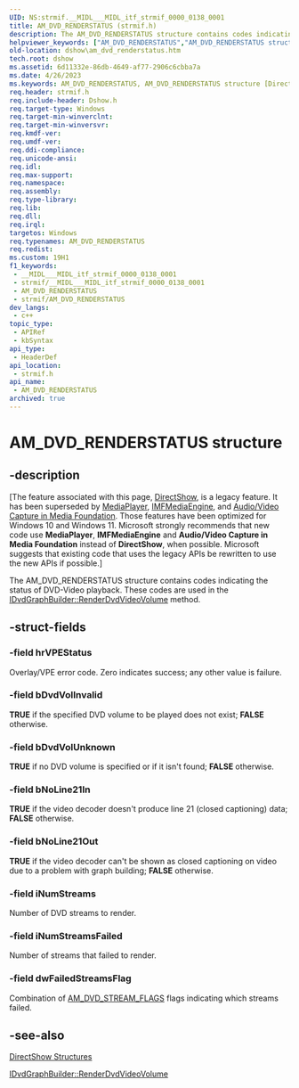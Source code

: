 ```yaml
---
UID: NS:strmif.__MIDL___MIDL_itf_strmif_0000_0138_0001
title: AM_DVD_RENDERSTATUS (strmif.h)
description: The AM_DVD_RENDERSTATUS structure contains codes indicating the status of DVD-Video playback. These codes are used in the IDvdGraphBuilder::RenderDvdVideoVolume method.
helpviewer_keywords: ["AM_DVD_RENDERSTATUS","AM_DVD_RENDERSTATUS structure [DirectShow]","AM_DVD_RENDERSTATUSStructure","dshow.am_dvd_renderstatus","strmif/AM_DVD_RENDERSTATUS"]
old-location: dshow\am_dvd_renderstatus.htm
tech.root: dshow
ms.assetid: 6d11332e-86db-4649-af77-2906c6cbba7a
ms.date: 4/26/2023
ms.keywords: AM_DVD_RENDERSTATUS, AM_DVD_RENDERSTATUS structure [DirectShow], AM_DVD_RENDERSTATUSStructure, dshow.am_dvd_renderstatus, strmif/AM_DVD_RENDERSTATUS
req.header: strmif.h
req.include-header: Dshow.h
req.target-type: Windows
req.target-min-winverclnt: 
req.target-min-winversvr: 
req.kmdf-ver: 
req.umdf-ver: 
req.ddi-compliance: 
req.unicode-ansi: 
req.idl: 
req.max-support: 
req.namespace: 
req.assembly: 
req.type-library: 
req.lib: 
req.dll: 
req.irql: 
targetos: Windows
req.typenames: AM_DVD_RENDERSTATUS
req.redist: 
ms.custom: 19H1
f1_keywords:
 - __MIDL___MIDL_itf_strmif_0000_0138_0001
 - strmif/__MIDL___MIDL_itf_strmif_0000_0138_0001
 - AM_DVD_RENDERSTATUS
 - strmif/AM_DVD_RENDERSTATUS
dev_langs:
 - c++
topic_type:
 - APIRef
 - kbSyntax
api_type:
 - HeaderDef
api_location:
 - strmif.h
api_name:
 - AM_DVD_RENDERSTATUS
archived: true
---
```


# AM_DVD_RENDERSTATUS structure


## -description

\[The feature associated with this page, [DirectShow](/windows/win32/directshow/directshow), is a legacy feature. It has been superseded by [MediaPlayer](/uwp/api/Windows.Media.Playback.MediaPlayer), [IMFMediaEngine](/windows/win32/api/mfmediaengine/nn-mfmediaengine-imfmediaengine), and [Audio/Video Capture in Media Foundation](/windows/win32/medfound/audio-video-capture-in-media-foundation). Those features have been optimized for Windows 10 and Windows 11. Microsoft strongly recommends that new code use **MediaPlayer**, **IMFMediaEngine** and **Audio/Video Capture in Media Foundation** instead of **DirectShow**, when possible. Microsoft suggests that existing code that uses the legacy APIs be rewritten to use the new APIs if possible.\]

The AM_DVD_RENDERSTATUS structure contains codes indicating the status of DVD-Video playback. These codes are used in the <a href="/windows/desktop/api/strmif/nf-strmif-idvdgraphbuilder-renderdvdvideovolume">IDvdGraphBuilder::RenderDvdVideoVolume</a> method.

## -struct-fields

### -field hrVPEStatus

Overlay/VPE error code. Zero indicates success; any other value is failure.

### -field bDvdVolInvalid

<b>TRUE</b> if the specified DVD volume to be played does not exist; <b>FALSE</b> otherwise.

### -field bDvdVolUnknown

<b>TRUE</b> if no DVD volume is specified or if it isn't found; <b>FALSE</b> otherwise.

### -field bNoLine21In

<b>TRUE</b> if the video decoder doesn't produce line 21 (closed captioning) data; <b>FALSE</b> otherwise.

### -field bNoLine21Out

<b>TRUE</b> if the video decoder can't be shown as closed captioning on video due to a problem with graph building; <b>FALSE</b> otherwise.

### -field iNumStreams

Number of DVD streams to render.

### -field iNumStreamsFailed

Number of streams that failed to render.

### -field dwFailedStreamsFlag

Combination of [AM_DVD_STREAM_FLAGS](/windows/win32/api/strmif/ne-strmif-am_dvd_stream_flags) flags indicating which streams failed.

## -see-also

<a href="/windows/desktop/DirectShow/directshow-structures">DirectShow Structures</a>



<a href="/windows/desktop/api/strmif/nf-strmif-idvdgraphbuilder-renderdvdvideovolume">IDvdGraphBuilder::RenderDvdVideoVolume</a>